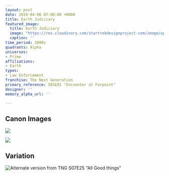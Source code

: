 ```yaml
---
layout: post
date: 2019-04-06 07:00:00 +0000
title: Earth Judiciary
featured_image:
  title: Earth Judiciary
  image: "https://res.cloudinary.com/startrekdesignproject-com/image/upload/v1554872481/EarthJudiciary.png"
  caption: ''
time_period: 2000s
quadrants: Alpha
universes:
- Prime
affiliations:
- Earth
types:
- Law Enforcement
franchise: The Next Generation
primary_reference: S01E01 "Encounter at Farpoint"
designer: ''
memory_alpha_url: ''

---
```

## Canon Images

![](https://res.cloudinary.com/startrekdesignproject-com/image/upload/v1554603399/EarthJudiciary1.jpg)

![](https://res.cloudinary.com/startrekdesignproject-com/image/upload/v1554603399/EarthJudiciary2.jpg)

## Variation

![Alternate version from TNG S07E25 "All Good things"](https://res.cloudinary.com/startrekdesignproject-com/image/upload/v1554603399/EarthJudiciaryVar.jpg)
